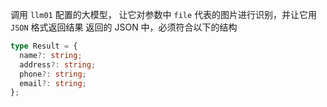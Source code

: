 调用 `llm01` 配置的大模型， 让它对参数中 `file` 代表的图片进行识别，并让它用 `JSON` 格式返回结果
返回的 JSON 中，必须符合以下的结构

```typescript
type Result = {
  name?: string;
  address?: string;
  phone?: string;
  email?: string;
};
```
